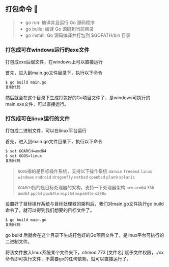 ## 打包命令 📕

> - go run: 编译并且运行 Go 源码程序
> - go build: 编译 Go 源码到当前目录
> - go install: Go 源码编译并打包到 $GOPATH/bin 目录

### 打包成可在windows运行的exe文件

打包成exe后缀文件，在windows上可以直接运行

首先，进入到main.go文件目录下，执行以下命令

```bash
$ go build main.go
复制代码
```

然后就会在这个目录下生成打包好的Go项目文件了，是windows可执行的main.exe文件，可以直接运行。 

### 打包成可在linux运行的文件

打包成二进制文件，可以在linux平台运行

首先，进入到main.go文件目录下，执行以下命令

```bash
$ set GOARCH=amd64
$ set GOOS=linux
复制代码
```

> `GOOS`指的是目标操作系统，支持以下操作系统 `darwin`  `freebsd`  `linux`  `windows`  `android`  `dragonfly`  `netbsd`  `openbsd`  `plan9`  `solaris`
>
> `GOARCH`指的是目标处理器的架构，支持一下处理器架构 `arm`  `arm64`  `386`  `amd64`  `ppc64`  `ppc64le`  `mips64`  `mips64le`  `s390x`

设置好了目标操作系统与目标处理器的架构后，我们对main.go文件执行go build 命令了，就可以得到我们想要的目标文件了。

```bash
$ go build main.go
复制代码
```

go bulid 后就会在这个目录下生成打包好的Go项目文件了，是linux平台可执行的二进制文件。

将该文件放入linux系统某个文件夹下，chmod 773 [文件名] 赋予文件权限，./xx 命令即可执行文件，不需要go的任何依赖，就可以直接运行了。

